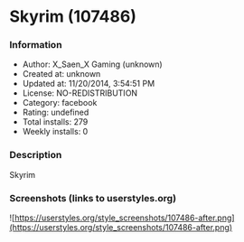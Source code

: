 # Skyrim (107486)

### Information
- Author: X_Saen_X Gaming (unknown)
- Created at: unknown
- Updated at: 11/20/2014, 3:54:51 PM
- License: NO-REDISTRIBUTION
- Category: facebook
- Rating: undefined
- Total installs: 279
- Weekly installs: 0


### Description
Skyrim


### Screenshots (links to userstyles.org)
![https://userstyles.org/style_screenshots/107486-after.png](https://userstyles.org/style_screenshots/107486-after.png)


